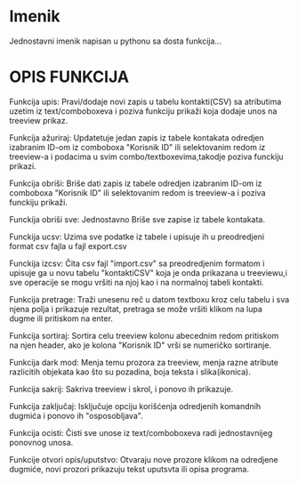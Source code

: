 # Imenik
Jednostavni imenik napisan u pythonu sa dosta funkcija...


# OPIS FUNKCIJA


Funkcija upis: Pravi/dodaje novi zapis u tabelu kontakti(CSV) sa atributima uzetim iz text/comboboxeva i poziva funkciju prikaži koja dodaje unos na treeview prikaz.

Funkcija ažuriraj: Updatetuje jedan zapis iz tabele kontakata odredjen izabranim ID-om iz comboboxa "Korisnik ID" ili selektovanim redom iz treeview-a i podacima u svim combo/textboxevima,takodje poziva funckiju prikazi.

Funkcija obriši: Briše dati zapis iz tabele odredjen izabranim ID-om iz comboboxa "Korisnik ID" ili selektovanim redom is treeview-a i poziva funckiju prikaži.

Funckija obriši sve: Jednostavno Briše sve zapise iz tabele kontakata.

Funckija ucsv: Uzima sve podatke iz tabele i upisuje ih u preodredjeni format csv fajla u fajl export.csv

Funckija izcsv: Čita csv fajl "import.csv" sa preodredjenim formatom i upisuje ga u novu tabelu "kontaktiCSV" koja je onda prikazana u treeviewu,i sve operacije se mogu vršiti na njoj kao i na normalnoj tabeli kontakti.

Funkcija pretrage: Traži unesenu reč u datom textboxu kroz celu tabelu i sva njena polja i prikazuje rezultat, pretraga se može vršiti klikom na lupa dugme ili pritiskom na enter.

Funkcija sortiraj: Sortira celu treeview kolonu abecednim redom pritiskom na njen header, ako je kolona "Korisnik ID" vrši se numeričko sortiranje.

Funkcija dark mod: Menja temu prozora za treeview, menja razne atribute razlicitih objekata kao što su pozadina, boja teksta i slika(ikonica).

Funkcija sakrij: Sakriva treeview i skrol, i ponovo ih prikazuje.

Funkcija zaključaj: Isključuje opciju korišćenja odredjenih komandnih dugmića i ponovo ih "osposobljava".

Funkcija ocisti: Čisti sve unose iz text/comboboxeva radi jednostavnijeg ponovnog unosa.

Funkcije otvori opis/uputstvo: Otvaraju nove prozore klikom na odredjene dugmiće, novi prozori prikazuju tekst uputsvta ili opisa programa.
